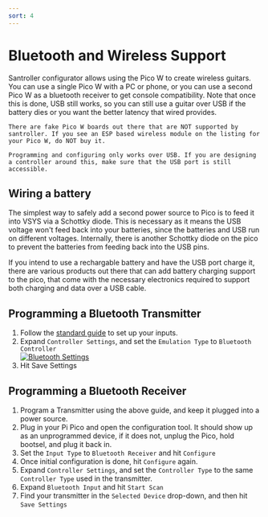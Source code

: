 ```yaml
---
sort: 4
---
```

# Bluetooth and Wireless Support
Santroller configurator allows using the Pico W to create wireless guitars. You can use a single Pico W with a PC or phone, or you can use a second Pico W as a bluetooth receiver to get console compatibility.
Note that once this is done, USB still works, so you can still use a guitar over USB if the battery dies or you want the better latency that wired provides.

```danger
There are fake Pico W boards out there that are NOT supported by santroller. If you see an ESP based wireless module on the listing for your Pico W, do NOT buy it.
```

```danger
Programming and configuring only works over USB. If you are designing a controller around this, make sure that the USB port is still accessible.
```

## Wiring a battery
The simplest way to safely add a second power source to Pico is to feed it into VSYS via a Schottky diode.
This is necessary as it means the USB voltage won't feed back into your batteries, since the batteries and USB run on different voltages. 
Internally, there is another Schottky diode on the pico to prevent the batteries from feeding back into the USB pins.

If you intend to use a rechargable battery and have the USB port charge it, there are various products out there that can add battery charging support to the pico, that come with the necessary electronics required to support both charging and data over a USB cable.

## Programming a Bluetooth Transmitter
1. Follow the [standard guide](using.html) to set up your inputs.
1. Expand `Controller Settings`, and set the `Emulation Type` to `Bluetooth Controller`    
  [![Bluetooth Settings](/assets/images/bluetooth-transmitter.png)](/assets/images/bluetooth-transmitter.png)
2. Hit Save Settings

## Programming a Bluetooth Receiver
1. Program a Transmitter using the above guide, and keep it plugged into a power source.
2. Plug in your Pi Pico and open the configuration tool. It should show up as an unprogrammed device, if it does not, unplug the Pico, hold bootsel, and plug it back in.
3. Set the `Input Type` to `Bluetooth Receiver` and hit `Configure`
4. Once initial configuration is done, hit `Configure` again.
5. Expand `Controller Settings`, and set the `Controller Type` to the same `Controller Type` used in the transmitter.
6. Expand `Bluetooth Input` and hit `Start Scan`
7. Find your transmitter in the `Selected Device` drop-down, and then hit `Save Settings`
